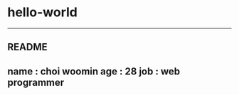 # hello-world

------------------------
README
------------------------
name : choi woomin
age : 28
job : web programmer
------------------------
